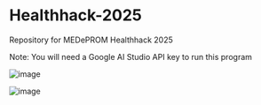 # Healthhack-2025

Repository for MEDePROM Healthhack 2025

Note: You will need a Google AI Studio API key to run this program


![image](https://github.com/user-attachments/assets/aa0bad77-f1ba-4610-8eef-3d2678ed6dcf)

![image](https://github.com/user-attachments/assets/dc7ea56d-6875-4932-abe0-303af5174f70)
